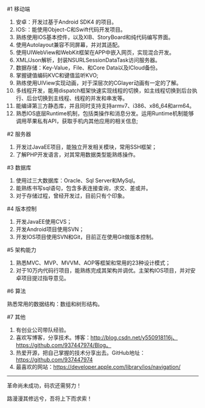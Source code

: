 #1 移动端
1. 安卓：开发过基于Android SDK4 的项目。
2. IOS:：能使用Object-C和Swift代码开发项目。
  1. 熟练使用IOS基本控件，以及XIB、StoryBoard和纯代码编写界面。
  2. 使用Autolayout兼容不同屏幕，并对其适配。
  3. 使用UIWebView和WebKit框架在APP中嵌入网页，实现混合开发。
  3. XML/Json解析，封装NSURLSessionDataTask访问服务器。
  4. 数据存储：Key-Value，File、和Core Data以及ICloud备份。
  5. 掌握键值编码KVC和键值监听KVO;
  6. 熟练使用UIView实现动画，对于深层次的CGlayer动画有一定的了解。
  7. 多线程开发，能用dispatch框架快速实现线程的切换，如主线程切换到后台执行、后台切换到主线程、线程的并发和串发等。
  8. 能编译第三方静态库，并且同时支持支持armv7、i386、x86_64和arm64。
  9. 熟悉IOS底层Runtime机制，包括类操作和消息分发。运用Runtime机制能够调用苹果私有API，获取手机内其他应用的相关信息; 

#2 服务器

1. 开发过JavaEE项目，能独立开发相关模块，常用SSH框架；
2. 了解PHP开发语言，对其常用数据类型能熟练操作。

#3 数据库

1. 使用过三大数据库：Oracle、Sql Server和MySql。
2. 能熟练书写sql语句，包含多表连接查询，求交、差或并。
3. 对于存储过程，曾经开发过，目前只有个印象。

#4 版本控制

1. 开发JavaEE使用CVS；
2. 开发Android项目使用SVN；
3. 开发IOS项目使用SVN和Git，目前正在使用Git做版本控制。

#5 架构能力

1. 熟悉MVC、MVP、MVVM、AOP等框架和常用的23种设计模式；
2. 对于10万内代码行项目，能熟练完成其架构并调优。主架构IOS项目，并对安卓项目提过指导意见。

#6 算法

熟悉常用的数据结构：数组和树形结构。

#7 其他

1. 有创业公司带队经验。
2. 喜欢写博客，分享技术。博客：http://blog.csdn.net/y550918116j、https://github.com/937447974/Blog。
3. 热爱开源，把自己掌握的技术分享出去。GitHub地址：https://github.com/937447974
3. 最喜欢的网站：https://developer.apple.com/library/ios/navigation/

----------

革命尚未成功，码农还需努力！

路漫漫其修远兮，吾将上下而求索！